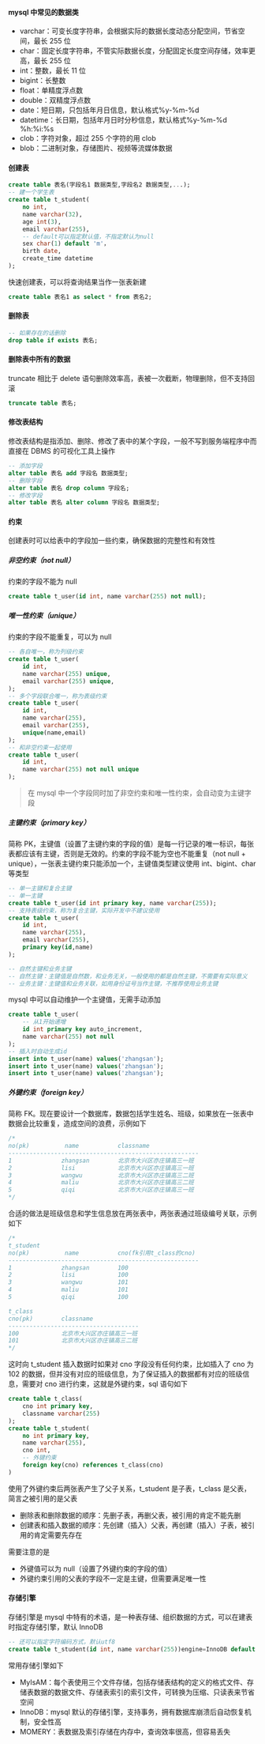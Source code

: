 #### mysql 中常见的数据类

- varchar：可变长度字符串，会根据实际的数据长度动态分配空间，节省空间，最长 255 位
- char：固定长度字符串，不管实际数据长度，分配固定长度空间存储，效率更高，最长 255 位
- int：整数，最长 11 位
- bigint：长整数
- float：单精度浮点数
- double：双精度浮点数
- date：短日期，只包括年月日信息，默认格式%y-%m-%d
- datetime：长日期，包括年月日时分秒信息，默认格式%y-%m-%d %h:%i:%s
- clob：字符对象，超过 255 个字符的用 clob
- blob：二进制对象，存储图片、视频等流媒体数据

#### 创建表

```sql
create table 表名(字段名1 数据类型,字段名2 数据类型,...);
-- 建一个学生表
create table t_student(
    no int,
    name varchar(32),
    age int(3),
    email varchar(255),
    -- default可以指定默认值，不指定默认为null
    sex char(1) default 'm'，
    birth date,
    create_time datetime
);
```

快速创建表，可以将查询结果当作一张表新建

```sql
create table 表名1 as select * from 表名2;
```

#### 删除表

```sql
-- 如果存在的话删除
drop table if exists 表名;
```

#### 删除表中所有的数据

truncate 相比于 delete 语句删除效率高，表被一次截断，物理删除，但不支持回滚

```sql
truncate table 表名;
```

#### 修改表结构

修改表结构是指添加、删除、修改了表中的某个字段，一般不写到服务端程序中而直接在 DBMS 的可视化工具上操作

```sql
-- 添加字段
alter table 表名 add 字段名 数据类型;
-- 删除字段
alter table 表名 drop column 字段名;
-- 修改字段
alter table 表名 alter column 字段名 数据类型;
```

#### 约束

创建表时可以给表中的字段加一些约束，确保数据的完整性和有效性

##### 非空约束（not null）

约束的字段不能为 null

```sql
create table t_user(id int, name varchar(255) not null);
```

##### 唯一性约束（unique）

约束的字段不能重复，可以为 null

```sql
-- 各自唯一，称为列级约束
create table t_user(
    id int,
    name varchar(255) unique,
    email varchar(255) unique,
);
-- 多个字段联合唯一，称为表级约束
create table t_user(
    id int,
    name varchar(255),
    email varchar(255),
    unique(name,email)
);
-- 和非空约束一起使用
create table t_user(
    id int,
    name varchar(255) not null unique
);
```

> 在 mysql 中一个字段同时加了非空约束和唯一性约束，会自动变为主键字段

##### 主键约束（primary key）

简称 PK，主键值（设置了主键约束的字段的值）是每一行记录的唯一标识，每张表都应该有主键，否则是无效的。约束的字段不能为空也不能重复（not null + unique），一张表主键约束只能添加一个，主键值类型建议使用 int、bigint、char 等类型

```sql
-- 单一主键和复合主键
-- 单一主键
create table t_user(id int primary key, name varchar(255));
-- 支持表级约束，称为复合主键，实际开发中不建议使用
create table t_user(
    id int,
    name varchar(255),
    email varchar(255),
    primary key(id,name)
);

-- 自然主键和业务主键
-- 自然主键：主键值是自然数，和业务无关，一般使用的都是自然主键，不需要有实际意义
-- 业务主键：主键值和业务关联，如用身份证号当作主键，不推荐使用业务主键
```

mysql 中可以自动维护一个主键值，无需手动添加

```sql
create table t_user(
    -- 从1开始递增
    id int primary key auto_increment,
    name varchar(255) not null
);
-- 插入时自动生成id
insert into t_user(name) values('zhangsan');
insert into t_user(name) values('zhangsan');
insert into t_user(name) values('zhangsan');
```

##### 外键约束（foreign key）

简称 FK。现在要设计一个数据库，数据包括学生姓名、班级，如果放在一张表中数据会比较重复，造成空间的浪费，示例如下

```sql
/*
no(pk)          name           classname
------------------------------------------------------
1              zhangsan        北京市大兴区亦庄镇高三一班
2              lisi            北京市大兴区亦庄镇高三一班
3              wangwu          北京市大兴区亦庄镇高三二班
4              maliu           北京市大兴区亦庄镇高三二班
5              qiqi            北京市大兴区亦庄镇高三一班
*/
```

合适的做法是班级信息和学生信息放在两张表中，两张表通过班级编号关联，示例如下

```sql
/*
t_student
no(pk)          name           cno(fk引用t_class的cno)
------------------------------------------------------
1              zhangsan        100
2              lisi            100
3              wangwu          101
4              maliu           101
5              qiqi            100

t_class
cno(pk)        classname
-------------------------------------
100            北京市大兴区亦庄镇高三一班
101            北京市大兴区亦庄镇高三二班
*/
```

这时向 t_student 插入数据时如果对 cno 字段没有任何约束，比如插入了 cno 为 102 的数据，但并没有对应的班级信息，为了保证插入的数据都有对应的班级信息，需要对 cno 进行约束，这就是外键约束，sql 语句如下

```sql
create table t_class(
    cno int primary key,
    classname varchar(255)
);
create table t_student(
    no int primary key,
    name varchar(255),
    cno int,
    -- 外键约束
    foreign key(cno) references t_class(cno)
)
```

使用了外键约束后两张表产生了父子关系，t_student 是子表，t_class 是父表，简言之被引用的是父表

- 删除表和删除数据的顺序：先删子表，再删父表，被引用的肯定不能先删
- 创建表和插入数据的顺序：先创建（插入）父表，再创建（插入）子表，被引用的肯定需要先存在

需要注意的是

- 外键值可以为 null（设置了外键约束的字段的值）
- 外键约束引用的父表的字段不一定是主键，但需要满足唯一性

#### 存储引擎

存储引擎是 mysql 中特有的术语，是一种表存储、组织数据的方式，可以在建表时指定存储引擎，默认 InnoDB

```sql
-- 还可以指定字符编码方式，默认utf8
create table t_student(id int, name varchar(255))engine=InnoDB default charset=utf8;
```

常用存储引擎如下

- MyIsAM：每个表使用三个文件存储，包括存储表结构的定义的格式文件、存储表数据的数据文件、存储表索引的索引文件，可转换为压缩、只读表来节省空间
- InnoDB：mysql 默认的存储引擎，支持事务，拥有数据库崩溃后自动恢复机制，安全性高
- MOMERY：表数据及索引存储在内存中，查询效率很高，但容易丢失
